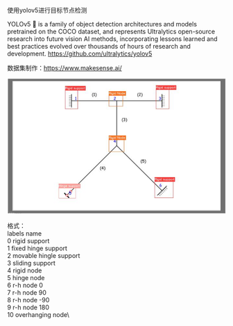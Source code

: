 使用yolov5进行目标节点检测

YOLOv5 🚀 is a family of object detection architectures and models pretrained on the COCO dataset, 
and represents Ultralytics open-source research into future vision AI methods, 
incorporating lessons learned and best practices evolved over thousands of hours of research and development.
https://github.com/ultralytics/yolov5

数据集制作：https://www.makesense.ai/


![image](https://github.com/RichZhou1999/conceptual_analyzer_code/blob/hsj/%E5%9B%BE%E7%89%871.png)

格式：\
labels name\
0 rigid support\
1 fixed hinge support\
2 movable hingle support\
3 sliding support\
4 rigid node\
5 hinge node\
6 r-h node 0\
7 r-h node 90\
8 r-h node -90\
9 r-h node 180\
10 overhanging node\
